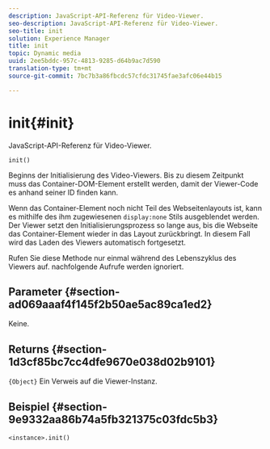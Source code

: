 ```yaml
---
description: JavaScript-API-Referenz für Video-Viewer.
seo-description: JavaScript-API-Referenz für Video-Viewer.
seo-title: init
solution: Experience Manager
title: init
topic: Dynamic media
uuid: 2ee5bddc-957c-4813-9285-d64b9ac7d590
translation-type: tm+mt
source-git-commit: 7bc7b3a86fbcdc57cfdc31745fae3afc06e44b15

---
```



# init{#init}

JavaScript-API-Referenz für Video-Viewer.

`init()`

Beginns der Initialisierung des Video-Viewers. Bis zu diesem Zeitpunkt muss das Container-DOM-Element erstellt werden, damit der Viewer-Code es anhand seiner ID finden kann.

Wenn das Container-Element noch nicht Teil des Webseitenlayouts ist, kann es mithilfe des ihm zugewiesenen `display:none` Stils ausgeblendet werden. Der Viewer setzt den Initialisierungsprozess so lange aus, bis die Webseite das Container-Element wieder in das Layout zurückbringt. In diesem Fall wird das Laden des Viewers automatisch fortgesetzt.

Rufen Sie diese Methode nur einmal während des Lebenszyklus des Viewers auf. nachfolgende Aufrufe werden ignoriert.

## Parameter {#section-ad069aaaf4f145f2b50ae5ac89ca1ed2}

Keine.

## Returns {#section-1d3cf85bc7cc4dfe9670e038d02b9101}

`{Object}` Ein Verweis auf die Viewer-Instanz.

## Beispiel {#section-9e9332aa86b74a5fb321375c03fdc5b3}

```
<instance>.init()
```

